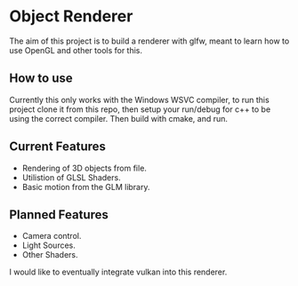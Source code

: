 # Object Renderer

The aim of this project is to build a renderer with glfw, meant to learn how to use OpenGL and other tools for this.

## How to use

Currently this only works with the Windows WSVC compiler, to run this project clone it from this repo, then setup your run/debug for c++ to be using the correct compiler. Then build with cmake, and run.

## Current Features

- Rendering of 3D objects from file.
- Utilistion of GLSL Shaders.
- Basic motion from the GLM library.

## Planned Features

- Camera control.
- Light Sources.
- Other Shaders.

I would like to eventually integrate vulkan into this renderer.
